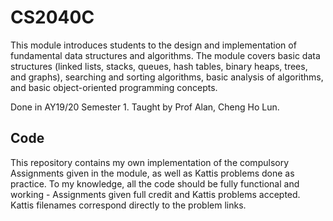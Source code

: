 # CS2040C
This module introduces students to the design and implementation of fundamental data structures and algorithms. The module covers basic data structures (linked lists, stacks, queues, hash tables, binary heaps, trees, and graphs), searching and sorting algorithms, basic analysis of algorithms, and basic object-oriented programming concepts.

Done in AY19/20 Semester 1. Taught by Prof Alan, Cheng Ho Lun.

## Code
This repository contains my own implementation of the compulsory Assignments given in the module, as well as Kattis problems done as practice. To my knowledge, all the code should be fully functional and working - Assignments given full credit and Kattis problems accepted. Kattis filenames correspond directly to the problem links.
